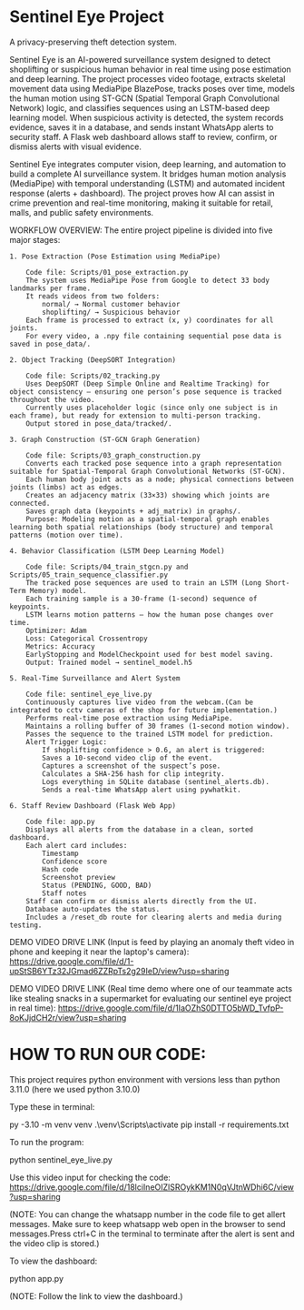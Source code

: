 # Sentinel Eye Project

A privacy-preserving theft detection system.

Sentinel Eye is an AI-powered surveillance system designed to detect shoplifting or suspicious human behavior in real time using pose estimation and deep learning.
The project processes video footage, extracts skeletal movement data using MediaPipe BlazePose, tracks poses over time, models the human motion using ST-GCN (Spatial Temporal Graph Convolutional Network) logic, and classifies sequences using an LSTM-based deep learning model.
When suspicious activity is detected, the system records evidence, saves it in a database, and sends instant WhatsApp alerts to security staff. A Flask web dashboard allows staff to review, confirm, or dismiss alerts with visual evidence.

Sentinel Eye integrates computer vision, deep learning, and automation to build a complete AI surveillance system.
It bridges human motion analysis (MediaPipe) with temporal understanding (LSTM) and automated incident response (alerts + dashboard).
The project proves how AI can assist in crime prevention and real-time monitoring, making it suitable for retail, malls, and public safety environments.

WORKFLOW OVERVIEW:
    The entire project pipeline is divided into five major stages:

    1. Pose Extraction (Pose Estimation using MediaPipe)

        Code file: Scripts/01_pose_extraction.py
        The system uses MediaPipe Pose from Google to detect 33 body landmarks per frame.
        It reads videos from two folders:
            normal/ → Normal customer behavior
            shoplifting/ → Suspicious behavior
        Each frame is processed to extract (x, y) coordinates for all joints.
        For every video, a .npy file containing sequential pose data is saved in pose_data/.

    2. Object Tracking (DeepSORT Integration)

        Code file: Scripts/02_tracking.py
        Uses DeepSORT (Deep Simple Online and Realtime Tracking) for object consistency — ensuring one person’s pose sequence is tracked throughout the video.
        Currently uses placeholder logic (since only one subject is in each frame), but ready for extension to multi-person tracking.
        Output stored in pose_data/tracked/.

    3. Graph Construction (ST-GCN Graph Generation)

        Code file: Scripts/03_graph_construction.py
        Converts each tracked pose sequence into a graph representation suitable for Spatial-Temporal Graph Convolutional Networks (ST-GCN).
        Each human body joint acts as a node; physical connections between joints (limbs) act as edges.
        Creates an adjacency matrix (33×33) showing which joints are connected.
        Saves graph data (keypoints + adj_matrix) in graphs/.
        Purpose: Modeling motion as a spatial-temporal graph enables learning both spatial relationships (body structure) and temporal patterns (motion over time).  

    4. Behavior Classification (LSTM Deep Learning Model)

        Code file: Scripts/04_train_stgcn.py and Scripts/05_train_sequence_classifier.py
        The tracked pose sequences are used to train an LSTM (Long Short-Term Memory) model.
        Each training sample is a 30-frame (1-second) sequence of keypoints.
        LSTM learns motion patterns — how the human pose changes over time.
        Optimizer: Adam
        Loss: Categorical Crossentropy
        Metrics: Accuracy
        EarlyStopping and ModelCheckpoint used for best model saving.
        Output: Trained model → sentinel_model.h5

    5. Real-Time Surveillance and Alert System

        Code file: sentinel_eye_live.py
        Continuously captures live video from the webcam.(Can be integrated to cctv cameras of the shop for future implementation.)
        Performs real-time pose extraction using MediaPipe.
        Maintains a rolling buffer of 30 frames (1-second motion window).
        Passes the sequence to the trained LSTM model for prediction.
        Alert Trigger Logic:
            If shoplifting confidence > 0.6, an alert is triggered:
            Saves a 10-second video clip of the event.
            Captures a screenshot of the suspect’s pose.
            Calculates a SHA-256 hash for clip integrity.
            Logs everything in SQLite database (sentinel_alerts.db).
            Sends a real-time WhatsApp alert using pywhatkit.

    6. Staff Review Dashboard (Flask Web App)

        Code file: app.py
        Displays all alerts from the database in a clean, sorted dashboard.
        Each alert card includes:
            Timestamp
            Confidence score
            Hash code
            Screenshot preview
            Status (PENDING, GOOD, BAD)
            Staff notes
        Staff can confirm or dismiss alerts directly from the UI.
        Database auto-updates the status.
        Includes a /reset_db route for clearing alerts and media during testing.


DEMO VIDEO DRIVE LINK (Input is feed by playing an anomaly theft video in phone and keeping it near the laptop's camera): https://drive.google.com/file/d/1-upStSB6YTz32JGmad6ZZRpTs2g29IeD/view?usp=sharing 

DEMO VIDEO DRIVE LINK (Real time demo where one of our teammate acts like stealing snacks in a supermarket for evaluating our sentinel eye project in real time): https://drive.google.com/file/d/1IaOZhS0DTTO5bWD_TvfpP-8oKJjdCH2r/view?usp=sharing


# HOW TO RUN OUR CODE: 
This project requires python environment with versions less than python 3.11.0 (here we used python 3.10.0) 

Type these in terminal:

py -3.10 -m venv venv
.\venv\Scripts\activate
pip install -r requirements.txt

To run the program: 

python sentinel_eye_live.py 

Use this video input for checking the code: https://drive.google.com/file/d/18lciIneOIZlSROykKM1N0qVJtnWDhi6C/view?usp=sharing 

(NOTE: You can change the whatsapp number in the code file to get allert messages. Make sure to keep whatsapp web open in the browser to send messages.Press ctrl+C in the terminal to terminate after the alert is sent and the video clip is stored.)

To view the dashboard:

python app.py

(NOTE: Follow the link to view the dashboard.)
